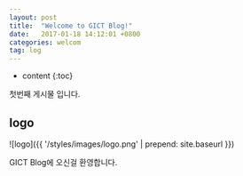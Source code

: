 ```yaml
---
layout: post
title:  "Welcome to GICT Blog!"
date:   2017-01-18 14:12:01 +0800
categories: welcom
tag: log
---
```


* content
{:toc}


첫번째 게시물 입니다.


logo
------------------------

![logo]({{ '/styles/images/logo.png' | prepend: site.baseurl  }})



GICT Blog에 오신걸 환영합니다.